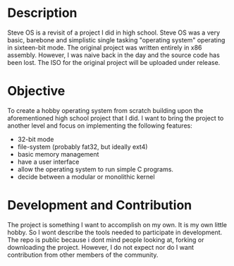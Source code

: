 # Description

Steve OS is a revisit of a project I did in high school. Steve OS was a very basic, barebone and simplistic single tasking "operating system" operating in sixteen-bit mode. The original project was written entirely in x86 assembly. However, I was naive back in the day and the source code has been lost. The ISO for the original project will be uploaded under release. 

# Objective

To create a hobby operating system from scratch building upon the aforementioned high school project that I did. I want to bring the project to another level and focus on implementing the following features: 
* 32-bit mode
* file-system (probably fat32, but ideally ext4)
* basic memory management
* have a user interface
* allow the operating system to run simple C programs. 
* decide between a modular or monolithic kernel

# Development and Contribution

The project is something I want to accomplish on my own. It is my own little hobby. So I wont describe the tools needed to participate in development. The repo is public because i dont mind people looking at, forking or downloading the project. However, I do not expect nor do I want contribution from other members of the community. 
